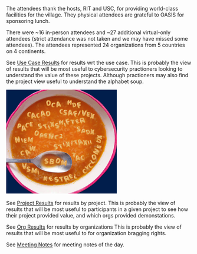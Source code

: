The attendees thank the hosts, RIT and USC, for providing world-class facilities 
for the village. They physical attendees are grateful to OASIS for sponsoring lunch.

There were ~16 in-person attendees and ~27 additional virtual-only attendees
(strict attendance was not taken and we may have missed some attendees).
The attendees represented 24 organizations from 5 countries on 4 continents.

See [Use Case Results](./use_case_results.md) for results wrt the use case.
This is probably the view of results that will be most useful to 
cybersecurity practioners looking to understand the value of these projects.
Although practioners may also find the project view useful to understand
the alphabet soup.

<img src="../Images/alphabetSoup.png" alt="soup" width="300" />

See [Project Results](./project_results.md) for results by project.
This is probably the view of results that will be most useful to 
participants in a given project to see how their project provided value,
and which orgs provided demonstations.

See [Org Results](./org_results.md) for results by organizations
This is probably the view of results that will be most useful to 
for organization bragging rights.

See [Meeting Notes](./meeting_notes.md) for meeting notes of the day.
